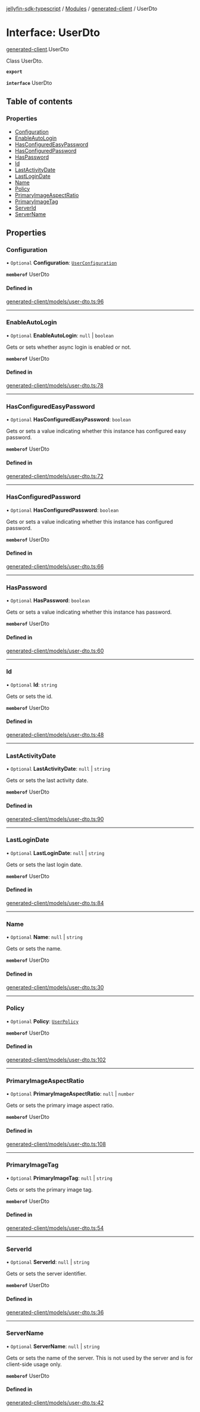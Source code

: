 [jellyfin-sdk-typescript](../README.md) / [Modules](../modules.md) / [generated-client](../modules/generated_client.md) / UserDto

# Interface: UserDto

[generated-client](../modules/generated_client.md).UserDto

Class UserDto.

**`export`**

**`interface`** UserDto

## Table of contents

### Properties

- [Configuration](generated_client.UserDto.md#configuration)
- [EnableAutoLogin](generated_client.UserDto.md#enableautologin)
- [HasConfiguredEasyPassword](generated_client.UserDto.md#hasconfiguredeasypassword)
- [HasConfiguredPassword](generated_client.UserDto.md#hasconfiguredpassword)
- [HasPassword](generated_client.UserDto.md#haspassword)
- [Id](generated_client.UserDto.md#id)
- [LastActivityDate](generated_client.UserDto.md#lastactivitydate)
- [LastLoginDate](generated_client.UserDto.md#lastlogindate)
- [Name](generated_client.UserDto.md#name)
- [Policy](generated_client.UserDto.md#policy)
- [PrimaryImageAspectRatio](generated_client.UserDto.md#primaryimageaspectratio)
- [PrimaryImageTag](generated_client.UserDto.md#primaryimagetag)
- [ServerId](generated_client.UserDto.md#serverid)
- [ServerName](generated_client.UserDto.md#servername)

## Properties

### Configuration

• `Optional` **Configuration**: [`UserConfiguration`](generated_client.UserConfiguration.md)

**`memberof`** UserDto

#### Defined in

[generated-client/models/user-dto.ts:96](https://github.com/thornbill/jellyfin-sdk-typescript/blob/c0c5b18/src/generated-client/models/user-dto.ts#L96)

___

### EnableAutoLogin

• `Optional` **EnableAutoLogin**: ``null`` \| `boolean`

Gets or sets whether async login is enabled or not.

**`memberof`** UserDto

#### Defined in

[generated-client/models/user-dto.ts:78](https://github.com/thornbill/jellyfin-sdk-typescript/blob/c0c5b18/src/generated-client/models/user-dto.ts#L78)

___

### HasConfiguredEasyPassword

• `Optional` **HasConfiguredEasyPassword**: `boolean`

Gets or sets a value indicating whether this instance has configured easy password.

**`memberof`** UserDto

#### Defined in

[generated-client/models/user-dto.ts:72](https://github.com/thornbill/jellyfin-sdk-typescript/blob/c0c5b18/src/generated-client/models/user-dto.ts#L72)

___

### HasConfiguredPassword

• `Optional` **HasConfiguredPassword**: `boolean`

Gets or sets a value indicating whether this instance has configured password.

**`memberof`** UserDto

#### Defined in

[generated-client/models/user-dto.ts:66](https://github.com/thornbill/jellyfin-sdk-typescript/blob/c0c5b18/src/generated-client/models/user-dto.ts#L66)

___

### HasPassword

• `Optional` **HasPassword**: `boolean`

Gets or sets a value indicating whether this instance has password.

**`memberof`** UserDto

#### Defined in

[generated-client/models/user-dto.ts:60](https://github.com/thornbill/jellyfin-sdk-typescript/blob/c0c5b18/src/generated-client/models/user-dto.ts#L60)

___

### Id

• `Optional` **Id**: `string`

Gets or sets the id.

**`memberof`** UserDto

#### Defined in

[generated-client/models/user-dto.ts:48](https://github.com/thornbill/jellyfin-sdk-typescript/blob/c0c5b18/src/generated-client/models/user-dto.ts#L48)

___

### LastActivityDate

• `Optional` **LastActivityDate**: ``null`` \| `string`

Gets or sets the last activity date.

**`memberof`** UserDto

#### Defined in

[generated-client/models/user-dto.ts:90](https://github.com/thornbill/jellyfin-sdk-typescript/blob/c0c5b18/src/generated-client/models/user-dto.ts#L90)

___

### LastLoginDate

• `Optional` **LastLoginDate**: ``null`` \| `string`

Gets or sets the last login date.

**`memberof`** UserDto

#### Defined in

[generated-client/models/user-dto.ts:84](https://github.com/thornbill/jellyfin-sdk-typescript/blob/c0c5b18/src/generated-client/models/user-dto.ts#L84)

___

### Name

• `Optional` **Name**: ``null`` \| `string`

Gets or sets the name.

**`memberof`** UserDto

#### Defined in

[generated-client/models/user-dto.ts:30](https://github.com/thornbill/jellyfin-sdk-typescript/blob/c0c5b18/src/generated-client/models/user-dto.ts#L30)

___

### Policy

• `Optional` **Policy**: [`UserPolicy`](generated_client.UserPolicy.md)

**`memberof`** UserDto

#### Defined in

[generated-client/models/user-dto.ts:102](https://github.com/thornbill/jellyfin-sdk-typescript/blob/c0c5b18/src/generated-client/models/user-dto.ts#L102)

___

### PrimaryImageAspectRatio

• `Optional` **PrimaryImageAspectRatio**: ``null`` \| `number`

Gets or sets the primary image aspect ratio.

**`memberof`** UserDto

#### Defined in

[generated-client/models/user-dto.ts:108](https://github.com/thornbill/jellyfin-sdk-typescript/blob/c0c5b18/src/generated-client/models/user-dto.ts#L108)

___

### PrimaryImageTag

• `Optional` **PrimaryImageTag**: ``null`` \| `string`

Gets or sets the primary image tag.

**`memberof`** UserDto

#### Defined in

[generated-client/models/user-dto.ts:54](https://github.com/thornbill/jellyfin-sdk-typescript/blob/c0c5b18/src/generated-client/models/user-dto.ts#L54)

___

### ServerId

• `Optional` **ServerId**: ``null`` \| `string`

Gets or sets the server identifier.

**`memberof`** UserDto

#### Defined in

[generated-client/models/user-dto.ts:36](https://github.com/thornbill/jellyfin-sdk-typescript/blob/c0c5b18/src/generated-client/models/user-dto.ts#L36)

___

### ServerName

• `Optional` **ServerName**: ``null`` \| `string`

Gets or sets the name of the server.  This is not used by the server and is for client-side usage only.

**`memberof`** UserDto

#### Defined in

[generated-client/models/user-dto.ts:42](https://github.com/thornbill/jellyfin-sdk-typescript/blob/c0c5b18/src/generated-client/models/user-dto.ts#L42)
